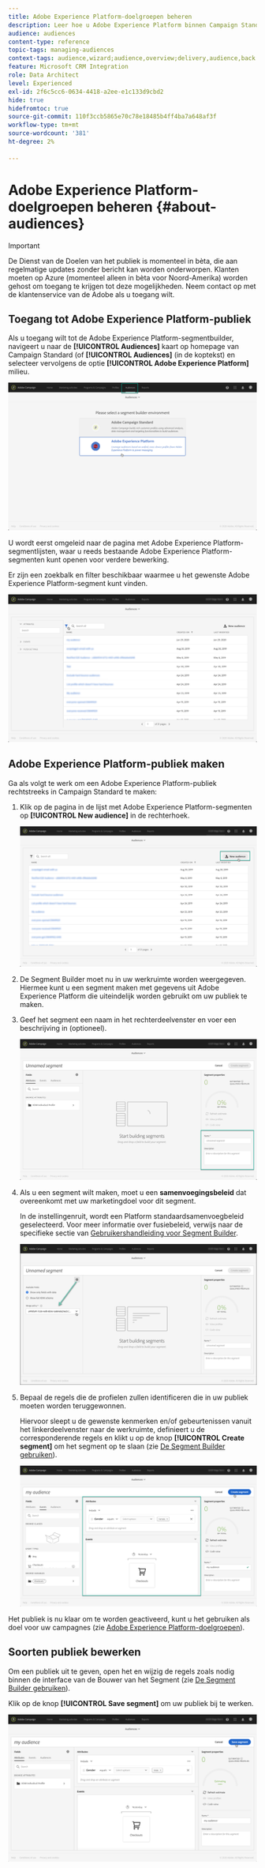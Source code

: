 ```yaml
---
title: Adobe Experience Platform-doelgroepen beheren
description: Leer hoe u Adobe Experience Platform binnen Campaign Standard beheert.
audience: audiences
content-type: reference
topic-tags: managing-audiences
context-tags: audience,wizard;audience,overview;delivery,audience,back
feature: Microsoft CRM Integration
role: Data Architect
level: Experienced
exl-id: 2f6c5cc6-0634-4418-a2ee-e1c133d9cbd2
hide: true
hidefromtoc: true
source-git-commit: 110f3ccb5865e70c78e18485b4ff4ba7a648af3f
workflow-type: tm+mt
source-wordcount: '381'
ht-degree: 2%

---
```


# Adobe Experience Platform-doelgroepen beheren {#about-audiences}

>[!IMPORTANT]
>
>De Dienst van de Doelen van het publiek is momenteel in bèta, die aan regelmatige updates zonder bericht kan worden onderworpen. Klanten moeten op Azure (momenteel alleen in bèta voor Noord-Amerika) worden gehost om toegang te krijgen tot deze mogelijkheden. Neem contact op met de klantenservice van de Adobe als u toegang wilt.

## Toegang tot Adobe Experience Platform-publiek

Als u toegang wilt tot de Adobe Experience Platform-segmentbuilder, navigeert u naar de **[!UICONTROL Audiences]** kaart op homepage van Campaign Standard (of **[!UICONTROL Audiences]** (in de koptekst) en selecteer vervolgens de optie **[!UICONTROL Adobe Experience Platform]** milieu.

![](assets/aep_audiences_access.png)

U wordt eerst omgeleid naar de pagina met Adobe Experience Platform-segmentlijsten, waar u reeds bestaande Adobe Experience Platform-segmenten kunt openen voor verdere bewerking.

Er zijn een zoekbalk en filter beschikbaar waarmee u het gewenste Adobe Experience Platform-segment kunt vinden.

![](assets/aep_audiences_list.png)

## Adobe Experience Platform-publiek maken

Ga als volgt te werk om een Adobe Experience Platform-publiek rechtstreeks in Campaign Standard te maken:

1. Klik op de pagina in de lijst met Adobe Experience Platform-segmenten op **[!UICONTROL New audience]** in de rechterhoek.

   ![](assets/aep_audiences_creation_create.png)

1. De Segment Builder moet nu in uw werkruimte worden weergegeven. Hiermee kunt u een segment maken met gegevens uit Adobe Experience Platform die uiteindelijk worden gebruikt om uw publiek te maken.

1. Geef het segment een naam in het rechterdeelvenster en voer een beschrijving in (optioneel).

   ![](assets/aep_audiences_creation_edit_name.png)

1. Als u een segment wilt maken, moet u een **samenvoegingsbeleid** dat overeenkomt met uw marketingdoel voor dit segment.

   In de instellingenruit, wordt een Platform standaardsamenvoegbeleid geselecteerd. Voor meer informatie over fusiebeleid, verwijs naar de specifieke sectie van [Gebruikershandleiding voor Segment Builder](https://experienceleague.adobe.com/docs/experience-platform/segmentation/ui/overview.html).

   ![](assets/aep_audiences_mergepolicy.png)

1. Bepaal de regels die de profielen zullen identificeren die in uw publiek moeten worden teruggewonnen.

   Hiervoor sleept u de gewenste kenmerken en/of gebeurtenissen vanuit het linkerdeelvenster naar de werkruimte, definieert u de corresponderende regels en klikt u op de knop **[!UICONTROL Create segment]** om het segment op te slaan (zie [De Segment Builder gebruiken](../../integrating/using/aep-using-segment-builder.md)).

   ![](assets/aep_audiences_creation_query.png)

Het publiek is nu klaar om te worden geactiveerd, kunt u het gebruiken als doel voor uw campagnes (zie [Adobe Experience Platform-doelgroepen](../../integrating/using/aep-targeting-audiences.md)).

## Soorten publiek bewerken

Om een publiek uit te geven, open het en wijzig de regels zoals nodig binnen de interface van de Bouwer van het Segment (zie [De Segment Builder gebruiken](../../integrating/using/aep-using-segment-builder.md)).

Klik op de knop **[!UICONTROL Save segment]** om uw publiek bij te werken.

![](assets/aep_audiences_editing.png)
